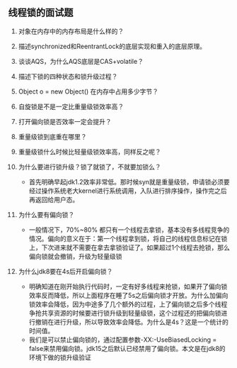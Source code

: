 ## 线程锁的面试题
1. 对象在内存中的内存布局是什么样的？

2. 描述synchronized和ReentrantLock的底层实现和重入的底层原理。

3. 谈谈AQS，为什么AQS底层是CAS+volatile？

4. 描述下锁的四种状态和锁升级过程？

5. Object  o = new Object() 在内存中占用多少字节？

6. 自旋锁是不是一定比重量级锁效率高？

7. 打开偏向锁是否效率一定会提升？

8. 重量级锁到底重在哪里？

9. 重量级锁什么时候比轻量级锁效率高，同样反之呢？

10. 为什么要进行锁升级？锁了就锁了，不就要加锁么？
    - 首先明确早起jdk1.2效率非常低。那时候syn就是重量级锁，申请锁必须要经过操作系统老大kernel进行系统调用，入队进行排序操作，操作完之后再返回给用户态。
11. 为什么要有偏向锁？
    - 一般情况下，70%~80% 都只有一个线程去拿锁，基本没有多线程竞争的情况。偏向的意义在于：第一个线程拿到锁，将自己的线程信息标记在锁上，下次进来就不需要在拿去拿锁验证了。如果超过1个线程去抢锁，那么偏向锁就会撤销，升级为轻量级锁
12. 为什么jdk8要在4s后开启偏向锁？
    - 明确知道在刚开始执行代码时，一定有好多线程来抢锁，如果开了偏向锁效率反而降低，所以上面程序在睡了5s之后偏向锁才开放。为什么加偏向锁效率会降低，因为中途多了几个额外的过程，上了偏向锁之后多个线程争抢共享资源的时候要进行锁升级到轻量级锁，这个过程还的把偏向锁进行撤销在进行升级，所以导致效率会降低。为什么是4s？这是一个统计的时间值。
    - 我们是可以禁止偏向锁的，通过配置参数-XX:-UseBiasedLocking = false来禁用偏向锁。jdk15之后默认已经禁用了偏向锁。本文是在jdk8的环境下做的锁升级验证

